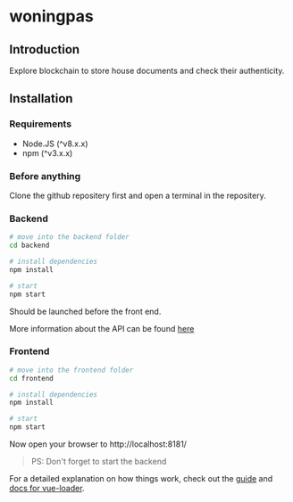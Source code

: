 # woningpas

## Introduction

Explore blockchain to store house documents and check their authenticity.

## Installation

### Requirements

* Node.JS (^v8.x.x)
* npm (^v3.x.x)

### Before anything

Clone the github repositery first and open a terminal in the repositery.

### Backend

``` bash
# move into the backend folder
cd backend

# install dependencies
npm install

# start
npm start
```

Should be launched before the front end.

More information about the API can be found [here](backend/API.md)

### Frontend

``` bash
# move into the frontend folder
cd frontend

# install dependencies
npm install

# start
npm start
```

Now open your browser to http://localhost:8181/

> PS: Don't forget to start the backend

For a detailed explanation on how things work, check out the [guide](http://vuejs-templates.github.io/webpack/) and [docs for vue-loader](http://vuejs.github.io/vue-loader).

